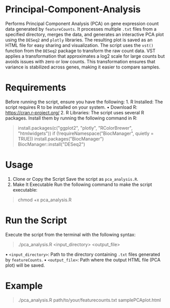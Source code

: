 # Principal-Component-Analysis
Performs Principal Component Analysis (PCA) on gene expression count data generated by `featureCounts`. It processes multiple `.txt` files from a specified directory, merges the data, and generates an interactive PCA plot using the `DESeq2` and `plotly` libraries. The resulting plot is saved as an HTML file for easy sharing and visualization. The script uses the `vst()` function from the `DESeq2` package to transform the raw count data. VST applies a transformation that approximates a log2 scale for large counts but avoids issues with zero or low counts. This transformation ensures that variance is stabilized across genes, making it easier to compare samples.
# Requirements
Before running the script, ensure you have the following:
	1.	R Installed: The script requires R to be installed on your system.
	•	Download R: https://cran.r-project.org/
	2.	R Libraries: The script uses several R packages. Install them by running the following command in R:

> install.packages(c("ggplot2", "plotly", "RColorBrewer", "htmlwidgets"))
> if (!requireNamespace("BiocManager", quietly = TRUE))
    install.packages("BiocManager")
> BiocManager::install("DESeq2")

# Usage
1. Clone or Copy the Script
Save the script as `pca_analysis.R`.
2. Make It Executable
Run the following command to make the script executable:

> chmod +x pca_analysis.R

# Run the Script
Execute the script from the terminal with the following syntax:

> ./pca_analysis.R <input_directory> <output_file>

•	`<input_directory>`: Path to the directory containing `.txt` files generated by `featureCounts`.
•	`<output_file>`: Path where the output HTML file (PCA plot) will be saved.

# Example 
> ./pca_analysis.R path/to/your/featurecounts.txt samplePCAplot.html
